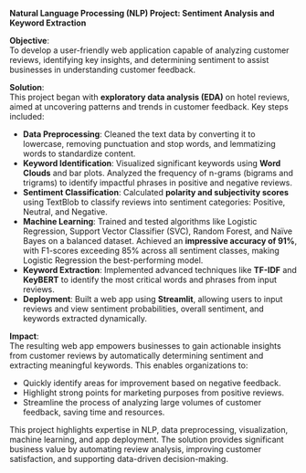 **Natural Language Processing (NLP) Project: Sentiment Analysis and Keyword Extraction**  

**Objective**:  
To develop a user-friendly web application capable of analyzing customer reviews, identifying key insights, and determining sentiment to assist businesses in understanding customer feedback.  

**Solution**:  
This project began with **exploratory data analysis (EDA)** on hotel reviews, aimed at uncovering patterns and trends in customer feedback. Key steps included:  
- **Data Preprocessing**: Cleaned the text data by converting it to lowercase, removing punctuation and stop words, and lemmatizing words to standardize content.  
- **Keyword Identification**: Visualized significant keywords using **Word Clouds** and bar plots. Analyzed the frequency of n-grams (bigrams and trigrams) to identify impactful phrases in positive and negative reviews.  
- **Sentiment Classification**: Calculated **polarity and subjectivity scores** using TextBlob to classify reviews into sentiment categories: Positive, Neutral, and Negative.  
- **Machine Learning**: Trained and tested algorithms like Logistic Regression, Support Vector Classifier (SVC), Random Forest, and Naïve Bayes on a balanced dataset. Achieved an **impressive accuracy of 91%**, with F1-scores exceeding 85% across all sentiment classes, making Logistic Regression the best-performing model.  
- **Keyword Extraction**: Implemented advanced techniques like **TF-IDF** and **KeyBERT** to identify the most critical words and phrases from input reviews.  
- **Deployment**: Built a web app using **Streamlit**, allowing users to input reviews and view sentiment probabilities, overall sentiment, and keywords extracted dynamically.

**Impact**:  
The resulting web app empowers businesses to gain actionable insights from customer reviews by automatically determining sentiment and extracting meaningful keywords. This enables organizations to:  
- Quickly identify areas for improvement based on negative feedback.  
- Highlight strong points for marketing purposes from positive reviews.  
- Streamline the process of analyzing large volumes of customer feedback, saving time and resources.  

This project highlights expertise in NLP, data preprocessing, visualization, machine learning, and app deployment. The solution provides significant business value by automating review analysis, improving customer satisfaction, and supporting data-driven decision-making.
